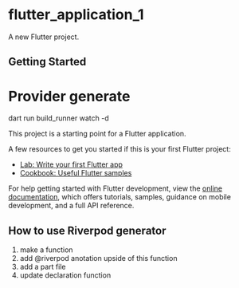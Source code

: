 # flutter_application_1

A new Flutter project.

## Getting Started

# Provider generate
dart run build_runner watch -d


This project is a starting point for a Flutter application.

A few resources to get you started if this is your first Flutter project:

- [Lab: Write your first Flutter app](https://docs.flutter.dev/get-started/codelab)
- [Cookbook: Useful Flutter samples](https://docs.flutter.dev/cookbook)

For help getting started with Flutter development, view the
[online documentation](https://docs.flutter.dev/), which offers tutorials,
samples, guidance on mobile development, and a full API reference.


## How to use Riverpod generator

1. make a function
2. add @riverpod anotation upside of this function
3. add a part file
4. update declaration function